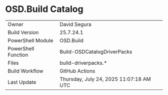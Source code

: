 ﻿# OSD.Build Catalog

| | |
|-|-|
| Owner | David Segura |
| Build Version | 25.7.24.1 |
| PowerShell Module | OSD.Build |
| PowerShell Function | Build-OSDCatalogDriverPacks |
| Files | build-driverpacks.* |
| Build Workflow | GitHub Actions |
| Last Update | Thursday, July 24, 2025 11:07:18 AM UTC |
